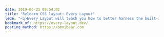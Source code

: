 ```yaml
---
date: 2019-06-21 09:54:02
title: "Relearn CSS layout: Every Layout"
lede: "<q>Every Layout will teach you how to better harness the built-in algorithms that power browsers and CSS.</q>"
bookmark_of: https://every-layout.dev/
posting_method: https://omnibear.com
---
```


